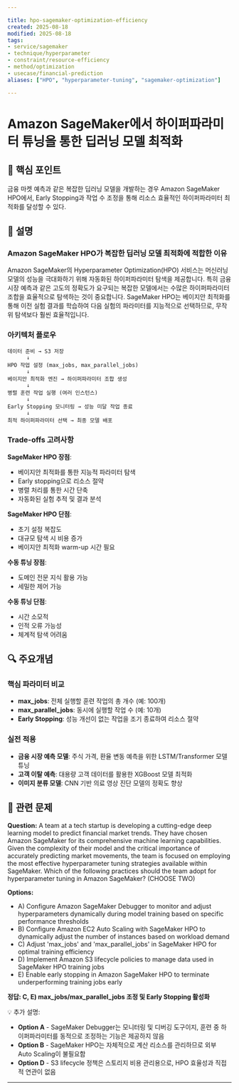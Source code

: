 ```yaml
---

title: hpo-sagemaker-optimization-efficiency
created: 2025-08-18
modified: 2025-08-18
tags:
- service/sagemaker
- technique/hyperparameter
- constraint/resource-efficiency
- method/optimization
- usecase/financial-prediction
aliases: ["HPO", "hyperparameter-tuning", "sagemaker-optimization"]

---
```


# Amazon SageMaker에서 하이퍼파라미터 튜닝을 통한 딥러닝 모델 최적화

## 🎯 핵심 포인트

금융 마켓 예측과 같은 복잡한 딥러닝 모델을 개발하는 경우 Amazon SageMaker HPO에서, Early Stopping과 작업 수 조정을 통해 리소스 효율적인 하이퍼파라미터 최적화를 달성할 수 있다.

## 📝 설명

### Amazon SageMaker HPO가 복잡한 딥러닝 모델 최적화에 적합한 이유

Amazon SageMaker의 Hyperparameter Optimization(HPO) 서비스는 머신러닝 모델의 성능을 극대화하기 위해 자동화된 하이퍼파라미터 탐색을 제공합니다. 특히 금융 시장 예측과 같은 고도의 정확도가 요구되는 복잡한 모델에서는 수많은 하이퍼파라미터 조합을 효율적으로 탐색하는 것이 중요합니다. SageMaker HPO는 베이지안 최적화를 통해 이전 실험 결과를 학습하여 다음 실험의 파라미터를 지능적으로 선택하므로, 무작위 탐색보다 훨씬 효율적입니다.

### 아키텍처 플로우

```
데이터 준비 → S3 저장
      ↓
HPO 작업 설정 (max_jobs, max_parallel_jobs)
      ↓
베이지안 최적화 엔진 → 하이퍼파라미터 조합 생성
      ↓
병렬 훈련 작업 실행 (여러 인스턴스)
      ↓
Early Stopping 모니터링 → 성능 미달 작업 종료
      ↓
최적 하이퍼파라미터 선택 → 최종 모델 배포
```

### Trade-offs 고려사항

**SageMaker HPO 장점**:
- 베이지안 최적화를 통한 지능적 파라미터 탐색
- Early stopping으로 리소스 절약
- 병렬 처리를 통한 시간 단축
- 자동화된 실험 추적 및 결과 분석

**SageMaker HPO 단점**:
- 초기 설정 복잡도
- 대규모 탐색 시 비용 증가
- 베이지안 최적화 warm-up 시간 필요

**수동 튜닝 장점**:
- 도메인 전문 지식 활용 가능
- 세밀한 제어 가능

**수동 튜닝 단점**:
- 시간 소모적
- 인적 오류 가능성
- 체계적 탐색 어려움

## 🔍 주요개념

### 핵심 파라미터 비교

- **max_jobs**: 전체 실행할 훈련 작업의 총 개수 (예: 100개)
- **max_parallel_jobs**: 동시에 실행할 작업 수 (예: 10개)
- **Early Stopping**: 성능 개선이 없는 작업을 조기 종료하여 리소스 절약

### 실전 적용

- **금융 시장 예측 모델**: 주식 가격, 환율 변동 예측을 위한 LSTM/Transformer 모델 튜닝
- **고객 이탈 예측**: 대용량 고객 데이터를 활용한 XGBoost 모델 최적화
- **이미지 분류 모델**: CNN 기반 의료 영상 진단 모델의 정확도 향상

## 📝 관련 문제

**Question:** A team at a tech startup is developing a cutting-edge deep learning model to predict financial market trends. They have chosen Amazon SageMaker for its comprehensive machine learning capabilities. Given the complexity of their model and the critical importance of accurately predicting market movements, the team is focused on employing the most effective hyperparameter tuning strategies available within SageMaker. Which of the following practices should the team adopt for hyperparameter tuning in Amazon SageMaker? (CHOOSE TWO)

**Options:**

- A) Configure Amazon SageMaker Debugger to monitor and adjust hyperparameters dynamically during model training based on specific performance thresholds
- B) Configure Amazon EC2 Auto Scaling with SageMaker HPO to dynamically adjust the number of instances based on workload demand
- C) Adjust 'max_jobs' and 'max_parallel_jobs' in SageMaker HPO for optimal training efficiency
- D) Implement Amazon S3 lifecycle policies to manage data used in SageMaker HPO training jobs
- E) Enable early stopping in Amazon SageMaker HPO to terminate underperforming training jobs early

**정답: C, E) max_jobs/max_parallel_jobs 조정 및 Early Stopping 활성화**

💡 추가 설명:

- **Option A** - SageMaker Debugger는 모니터링 및 디버깅 도구이지, 훈련 중 하이퍼파라미터를 동적으로 조정하는 기능은 제공하지 않음
- **Option B** - SageMaker HPO는 자체적으로 계산 리소스를 관리하므로 외부 Auto Scaling이 불필요함
- **Option D** - S3 lifecycle 정책은 스토리지 비용 관리용으로, HPO 효율성과 직접적 연관이 없음

---